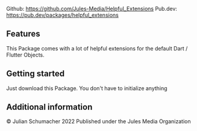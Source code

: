 

Github: https://github.com/Jules-Media/Helpful_Extensions
Pub.dev: https://pub.dev/packages/helpful_extensions

## Features

This Package comes with a lot of helpful extensions for the default Dart / Flutter Objects.

## Getting started

Just download this Package. You don't have to initialize anything

## Additional information

© Julian Schumacher 2022
Published under the Jules Media Organization